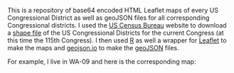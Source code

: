 This is a repository of base64 encoded HTML Leaflet maps of every US
Congressional District as well as geoJSON files for all corresponding Congressional districts. I used the [US Census
Bureau](https://www.census.gov/geo/maps-data/data/cbf/cbf_cds.html)
website to
download a [shape file](http://www2.census.gov/geo/tiger/GENZ2017/shp/cb_2017_us_cd115_500k.zip) of the US Congressional Districts for the current Congress (at this
time the 115th Congress). I then used [R](https://cran.r-project.org/) as well a wrapper for [Leaflet](https://leafletjs.com/) to make
the maps and [geojson.io](https://github.com/mapbox/geojson.io) to make the [geoJSON](http://geojson.org/) files.

For example, I live in WA-09 and here is the corresponding map:


